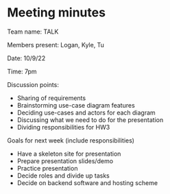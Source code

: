 # Meeting minutes 

Team name: TALK

Members present: Logan, Kyle, Tu

Date: 10/9/22

Time: 7pm

Discussion points: 

* Sharing of requirements
* Brainstorming use-case diagram features
* Deciding use-cases and actors for each diagram
* Discussing what we need to do for the presentation
* Dividing responsibilities for HW3

Goals for next week (include responsibilities)

* Have a skeleton site for presentation
* Prepare presentation slides/demo
* Practice presentation
* Decide roles and divide up tasks
* Decide on backend software and hosting scheme
